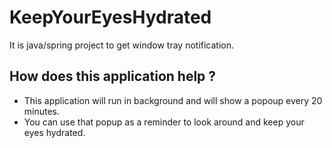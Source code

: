 # KeepYourEyesHydrated
It is java/spring project to get window tray notification.

## How does this application help ?
- This application will run in background and will show a popoup every 20 minutes.
- You can use that popup as a reminder to look around and keep your eyes hydrated.
